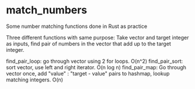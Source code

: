 # match_numbers
Some number matching functions done in Rust as practice

Three different functions with same purpose: Take vector and target integer as inputs, find pair of numbers in the vector that add up to the target integer.

find_pair_loop: go through vector using 2 for loops. O(n^2)
find_pair_sort: sort vector, use left and right iterator. O(n log n)
find_pair_map: Go through vector once, add "value" : "target - value" pairs to hashmap, lookup matching integers. O(n)
